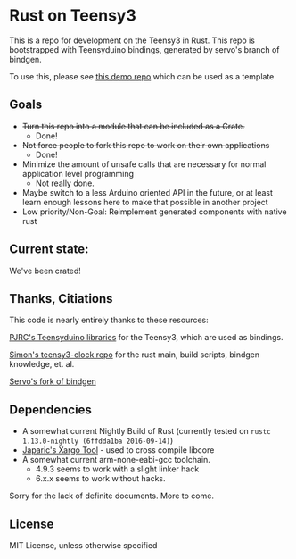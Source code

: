 # Rust on Teensy3

This is a repo for development on the Teensy3 in Rust. This repo is bootstrapped
with Teensyduino bindings, generated by servo's branch of bindgen.

To use this, please see [this demo repo](https://github.com/jamesmunns/teensy3-rs-demo) which can be used as a template

## Goals

* ~~Turn this repo into a module that can be included as a Crate.~~
    * Done!
* ~~Not force people to fork this repo to work on their own applications~~
    * Done!
* Minimize the amount of unsafe calls that are necessary for normal application level programming
    * Not really done.
* Maybe switch to a less Arduino oriented API in the future, or at least learn enough lessons here to make that possible in another project
* Low priority/Non-Goal: Reimplement generated components with native rust

## Current state:

We've been crated!

## Thanks, Citiations

This code is nearly entirely thanks to these resources:

[PJRC's Teensyduino libraries](https://github.com/PaulStoffregen/cores) for the Teensy3, which are used as bindings.

[Simon's teensy3-clock repo](https://github.com/SimonSapin/teensy-clock) for the rust main, build scripts, bindgen knowledge, et. al.

[Servo's fork of bindgen](https://github.com/servo/rust-bindgen)

## Dependencies

* A somewhat current Nightly Build of Rust (currently tested on `rustc 1.13.0-nightly (6ffdda1ba 2016-09-14)`)
* [Japaric's Xargo Tool](https://github.com/japaric/xargo) - used to cross compile libcore
* A somewhat current arm-none-eabi-gcc toolchain.
    * 4.9.3 seems to work with a slight linker hack
    * 6.x.x seems to work without hacks.

Sorry for the lack of definite documents. More to come.

## License

MIT License, unless otherwise specified